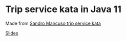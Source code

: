 # Trip service kata in Java 11

Made from [Sandro Mancuso trip service kata](https://github.com/sandromancuso/trip-service-kata.git)

[Slides](slides/LCdLV%20Mettre%20en%20place%20des%20tests%20sur%20du%20code%20legacy.pdf)